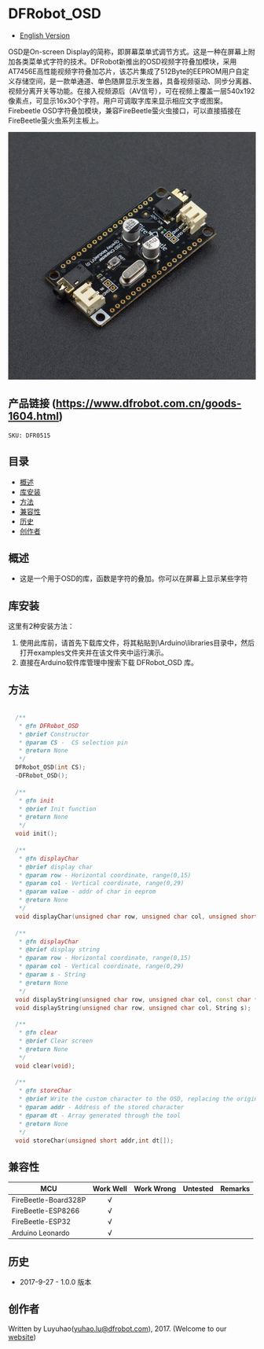 # DFRobot_OSD
* [English Version](./README.md)

OSD是On-screen Display的简称，即屏幕菜单式调节方式。这是一种在屏幕上附加各类菜单式字符的技术。DFRobot新推出的OSD视频字符叠加模块，采用AT7456E高性能视频字符叠加芯片，该芯片集成了512Byte的EEPROM用户自定义存储空间，是一款单通道、单色随屏显示发生器，具备视频驱动、同步分离器、视频分离开关等功能。在接入视频源后（AV信号），可在视频上覆盖一层540x192像素点，可显示16x30个字符。用户可调取字库来显示相应文字或图案。 Firebeetle OSD字符叠加模块，兼容FireBeetle萤火虫接口，可以直接插接在FireBeetle萤火虫系列主板上。

![产品实物图](./resources/images/OSD.png)


## 产品链接 (https://www.dfrobot.com.cn/goods-1604.html)
    SKU: DFR0515


## 目录

* [概述](#概述)
* [库安装](#库安装)
* [方法](#方法)
* [兼容性](#兼容性)
* [历史](#历史)
* [创作者](#创作者)


## 概述

* 这是一个用于OSD的库，函数是字符的叠加。你可以在屏幕上显示某些字符


## 库安装

这里有2种安装方法：

1. 使用此库前，请首先下载库文件，将其粘贴到\Arduino\libraries目录中，然后打开examples文件夹并在该文件夹中运行演示。
2. 直接在Arduino软件库管理中搜索下载 DFRobot_OSD 库。


## 方法

```C++

  /**
   * @fn DFRobot_OSD
   * @brief Constructor
   * @param CS -  CS selection pin
   * @return None
   */
  DFRobot_OSD(int CS);
  ~DFRobot_OSD();

  /**
   * @fn init
   * @brief Init function
   * @return None
   */
  void init();

  /**
   * @fn displayChar
   * @brief display char
   * @param row - Horizontal coordinate, range(0,15)
   * @param col - Vertical coordinate, range(0,29)
   * @param value - addr of char in eeprom
   * @return None
   */
  void displayChar(unsigned char row, unsigned char col, unsigned short addr);

  /**
   * @fn displayChar
   * @brief display string
   * @param row - Horizontal coordinate, range(0,15)
   * @param col - Vertical coordinate, range(0,29)
   * @param s - String
   * @return None
   */
  void displayString(unsigned char row, unsigned char col, const char *s);
  void displayString(unsigned char row, unsigned char col, String s);

  /**
   * @fn clear
   * @brief Clear screen
   * @return None
   */
  void clear(void);

  /**
   * @fn storeChar
   * @brief Write the custom character to the OSD, replacing the original character
   * @param addr - Address of the stored character
   * @param dt - Array generated through the tool
   * @return None
   */
  void storeChar(unsigned short addr,int dt[]);

```


## 兼容性

MCU                  | Work Well    | Work Wrong   | Untested    | Remarks
-------------------- | :----------: | :----------: | :---------: | :----:
FireBeetle-Board328P |      √       |              |             |
FireBeetle-ESP8266   |      √       |              |             |
FireBeetle-ESP32     |      √       |              |             |
Arduino Leonardo     |      √       |              |             |


## 历史

- 2017-9-27 - 1.0.0 版本


## 创作者

Written by Luyuhao(yuhao.lu@dfrobot.com), 2017. (Welcome to our [website](https://www.dfrobot.com/))

